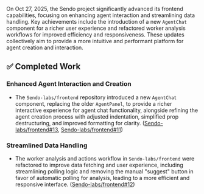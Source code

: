 On Oct 27, 2025, the Sendo project significantly advanced its frontend capabilities, focusing on enhancing agent interaction and streamlining data handling. Key achievements include the introduction of a new `AgentChat` component for a richer user experience and refactored worker analysis workflows for improved efficiency and responsiveness. These updates collectively aim to provide a more intuitive and performant platform for agent creation and interaction.

## ✅ Completed Work
### Enhanced Agent Interaction and Creation
- The `Sendo-labs/frontend` repository introduced a new `AgentChat` component, replacing the older `AgentPanel`, to provide a richer interactive experience for agent chat functionality, alongside refining the agent creation process with adjusted indentation, simplified prop destructuring, and improved formatting for clarity. ([Sendo-labs/frontend#13](https://github.com/Sendo-labs/frontend/pull/13), [Sendo-labs/frontend#11](https://github.com/Sendo-labs/frontend/pull/11))

### Streamlined Data Handling
- The worker analysis and actions workflow in `Sendo-labs/frontend` were refactored to improve data fetching and user experience, including streamlining polling logic and removing the manual "suggest" button in favor of automatic polling for analysis, leading to a more efficient and responsive interface. ([Sendo-labs/frontend#12](https://github.com/Sendo-labs/frontend/pull/12))